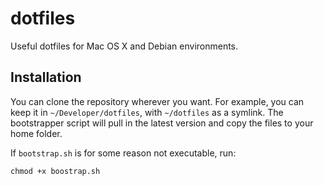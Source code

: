 # dotfiles

Useful dotfiles for Mac OS X and Debian environments.

## Installation

You can clone the repository wherever you want. For example, you can keep it in
`~/Developer/dotfiles`, with `~/dotfiles` as a symlink. The bootstrapper script 
will pull in the latest version and copy the files to your home folder.

If `bootstrap.sh` is for some reason not executable, run:

```
chmod +x boostrap.sh
```
